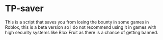 # TP-saver
This is a script that saves you from losing the bounty in some games in Roblox, this is a beta version so I do not recommend using it in games with high security systems like Blox Fruit as there is a chance of getting banned.
